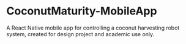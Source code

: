 # CoconutMaturity-MobileApp
A React Native mobile app for controlling a coconut harvesting robot system, created for design project and academic use only.
